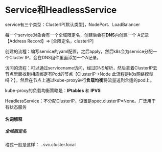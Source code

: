 # Service和HeadlessService

service有三个类型：ClusterIP[默认类型]，NodePort、LoadBalancer

每一个service对象会有一个全域限定名，创建后会在**DNS**内创建一个 A记录【Address Record】=> [全限定名，clusterIP]

创建的流程：编写service的yaml配置，之后apply，然后k8s会为service分配一个Cluster IP，会在DNS组件里面添加一个A记录。

访问的流程：可以通过servicename访问，经过DNS解析，然后拿着ClusterIP去节点里面找到相应绑定有Pod的节点【ClusterIP->Node 此流程是k8s网络模型吗？】，然后在节点上通过kube-proxy进行**负载均衡**将流量送到合适的pod上。

kube-proxy的负载均衡策略是：**IPtables** 和 **IPVS** 



HeadlessService：不分配ClusterIP。设置是spec.clusterIP=None。广泛用于有状态服务

#### 名词解释

##### 全域限定名

格式一般是这样： <service-name>.<namespace>.svc.cluster.local